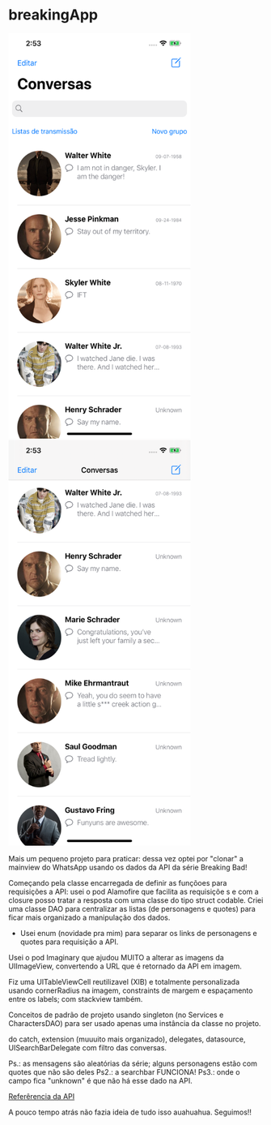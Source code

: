 # breakingApp

<div>
<img src="print1.png" width="360px" height="800px">
<img src="print2.png" width="360px" height="800px">
</div>

Mais um pequeno projeto para praticar: dessa vez optei por "clonar" a mainview do WhatsApp usando os dados da API da série Breaking Bad!

Começando pela classe encarregada de definir as funçõoes para requisições a API: usei o pod Alamofire que facilita as requisiçõe
s e com a closure posso tratar a resposta com uma classe do tipo struct codable. Criei uma classe DAO para centralizar as listas 
(de personagens e quotes) para ficar mais organizado a manipulação dos dados.

* Usei enum (novidade pra mim) para separar os links de personagens e quotes para requisição a API.

Usei o pod Imaginary que ajudou MUITO a alterar as imagens da UIImageView, convertendo a URL que é retornado da API em imagem. 

Fiz uma UITableViewCell reutilizavel (XIB) e totalmente personalizada usando cornerRadius na imagem, constraints de margem e 
espaçamento entre os labels; com stackview também.

Conceitos de padrão de projeto usando singleton (no Services e CharactersDAO) para ser usado apenas uma instância 
da classe no projeto.

do catch, extension (muuuito mais organizado), delegates, datasource, UISearchBarDelegate com filtro das conversas.

Ps.: as mensagens são aleatórias da série; alguns personagens estão com quotes que não são deles
Ps2.: a searchbar FUNCIONA!
Ps3.: onde o campo fica "unknown" é que não há esse dado na API.

[Referêrencia da API](https://breakingbadapi.com)

A pouco tempo atrás não fazia ideia de tudo isso auahuahua. Seguimos!!
